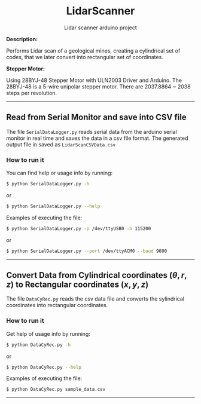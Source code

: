 <h1 align="center"> LidarScanner </h1>

<p align="center">
    Lidar scanner arduino project
</p>


**Description:**

Performs Lidar scan of a geological mines, creating a cylindrical set of codes, that we later convert into rectangular set of coordinates.


**Stepper Motor:**

Using 28BYJ-48 Stepper Motor with ULN2003 Driver and Arduino. The 28BYJ-48 is a 5-wire unipolar stepper motor. There are 2037.8864 ~ 2038 steps per revolution.


---
## Read from Serial Monitor and save into CSV file

The file `SerialDataLogger.py` reads serial data from the arduino serial monitor in real time and saves the data in a csv file format. The generated output file in saved as `LidarScanCSVData.csv`

### How to run it

You can find help or usage info by running:
```sh
$ python SerialDataLogger.py -h
```
or
```sh
$ python SerialDataLogger.py --help
```

Examples of executing the file:
```sh
$ python SerialDataLogger.py -p /dev/ttyUSB0 -b 115200
```
or
```sh
$ python SerialDataLogger.py --port /dev/ttyACM0 --baud 9600
```

---

## Convert Data from Cylindrical coordinates $(\theta, r, z)$ to Rectangular coordinates $(x, y, z)$

The file `DataCyRec.py` reads the csv data file and converts the sylindrical coordinates into rectangular coordinates.

### How to run it

Get help of usage info by running:
```sh
$ python DataCyRec.py -h
```
or
```sh
$ python DataCyRec.py --help
```

Examples of executing the file:
```sh
$ python DataCyRec.py sample_data.csv
```

---

